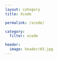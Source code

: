 ```yaml
---
layout: category
title: Xcode

permalink: /xcode/

category:
  filter: xcode

header:
  image: header/03.jpg
---
```

